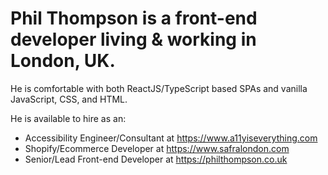 # Phil Thompson is a front-end developer living & working in London, UK.

He is comfortable with both ReactJS/TypeScript based SPAs and vanilla JavaScript, CSS, and HTML.

He is available to hire as an:
- Accessibility Engineer/Consultant at https://www.a11yiseverything.com
- Shopify/Ecommerce Developer at https://www.safralondon.com
- Senior/Lead Front-end Developer at https://philthompson.co.uk
